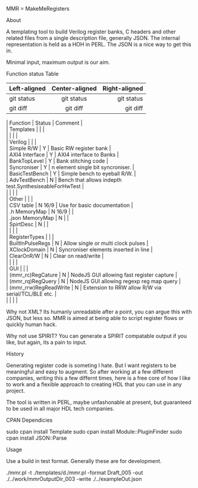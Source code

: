 MMR = MakeMeRegisters

About

A templating tool to build Verilog register banks, C headers and other related files from a single description
file, generally JSON. The internal representation is held as a HOH in PERL. The JSON is a nice way to get this in.

Minimal input, maximum output is our aim.

Function status Table

| Left-aligned | Center-aligned | Right-aligned |
| :---         |     :---:      |          ---: |
| git status   | git status     | git status    |
| git diff     | git diff       | git diff      |


|  Function              | Status | Comment                                                  |  
| Templates              |        |                                                          |  
|                        |        |                                                          |  
|  Verilog               |        |                                                          |  
|   Simple R/W           |   Y    | Basic RW register bank                                   |  
|   AXI4 Interface       |   Y    | AXI4 interface to Banks                                  |  
|   BankTopLevel         |   Y    | Bank stitching code                                      |  
|   Syncroniser          |   Y    | n element single bit syncroniser.                        |  
|   BasicTestBench       |   Y    | Simple bench to eyeball R/W.                             |  
|   AdvTestBench         |   N    | Bench that allows indepth test.SynthesiseableForHwTest   |  
|                        |        |                                                          |  
|  Other                 |        |                                                          |  
|   CSV table            | N 16/9 | Use for basic documentation                              |  
|   .h MemoryMap         | N 16/9 |                                                          |  
|   .json MemoryMap      |   N    |                                                          |  
|   SpirtDesc            |   N    |                                                          |  
|                        |        |                                                          |  
| RegisterTypes          |        |                                                          |  
|  BuiltInPulseRegs      |   N    | Allow single or multi clock pulses                       |  
|  XClockDomain          |   N    | Syncroniser elements inserted in line                    |  
|  ClearOnR/W            |   N    | Clear on read/write                                      |  
|                        |        |                                                          |  
| GUI                    |        |                                                          |  
|  (mmr_rc)RegCature     |   N    | NodeJS GUI allowing fast register capture                |  
|  (mmr_rq)RegQuery      |   N    | NodeJS GUI allowing regexp reg map query                 |  
|  (mmr_rrw)RegReadWrite |   N    | Extension to RRW allow R/W via serial/TCL/BLE etc.       |  
|                        |        |                                                          |  

Why not XML? Its humanly unreadable after a point, you can argue this with JSON, but less so. MMR is aimed at 
being able to script register flows or quickly human hack.

Why not use SPIRIT? You can generate a SPIRIT compatable output if you like, but again, its a pain to input.

History

Generating register code is someting I hate. But I want registers to be meaningful and easy to augment.
So after working at a few different companies, writing this a few differnt times, here is a free core
of how I like to work and a flexible approach to creating HDL that you can use in any project.

The tool is written in PERL, maybe unfashonable at present, but guaranteed to be used in all major HDL tech companies.

CPAN Dependicies

sudo cpan install Template
sudo cpan install Module::PluginFinder
sudo cpan install JSON::Parse

Usage

Use a build in test format. Generally these are for development.

./mmr.pl -t ./templates/d./mmr.pl -format Draft_005 -out ./../work/mmrOutputDir_003 -write ./../exampleOut.json



